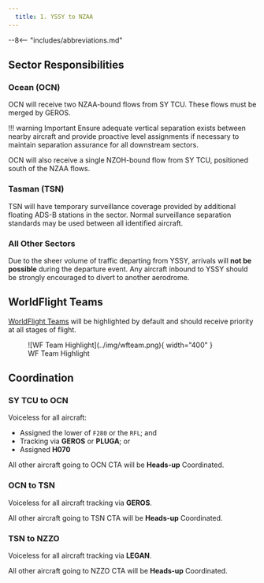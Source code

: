 ```yaml
---
  title: 1. YSSY to NZAA
---
```


--8<-- "includes/abbreviations.md"

## Sector Responsibilities
### Ocean (OCN)
OCN will receive two NZAA-bound flows from SY TCU. These flows must be merged by GEROS.

!!! warning Important
    Ensure adequate vertical separation exists between nearby aircraft and provide proactive level assignments if necessary to maintain separation assurance for all downstream sectors.

OCN will also receive a single NZOH-bound flow from SY TCU, positioned south of the NZAA flows.

### Tasman (TSN)
TSN will have temporary surveillance coverage provided by additional floating ADS-B stations in the sector. Normal surveillance separation standards may be used between all identified aircraft.

### All Other Sectors
Due to the sheer volume of traffic departing from YSSY, arrivals will **not be possible** during the departure event. Any aircraft inbound to YSSY should be strongly encouraged to divert to another aerodrome.

## WorldFlight Teams
[WorldFlight Teams](../../../../#official-team-callsigns) will be highlighted by default and should receive priority at all stages of flight.

<figure markdown>
![WF Team Highlight](../img/wfteam.png){ width="400" }
<figcaption>WF Team Highlight</figcaption>
</figure>

## Coordination
### SY TCU to OCN
Voiceless for all aircraft:

- Assigned the lower of `F280` or the `RFL`; and  
- Tracking via **GEROS** or **PLUGA**; or  
- Assigned **H070**

All other aircraft going to OCN CTA will be **Heads-up** Coordinated.

### OCN to TSN
Voiceless for all aircraft tracking via **GEROS**.

All other aircraft going to TSN CTA will be **Heads-up** Coordinated.

### TSN to NZZO
Voiceless for all aircraft tracking via **LEGAN**.

All other aircraft going to NZZO CTA will be **Heads-up** Coordinated.